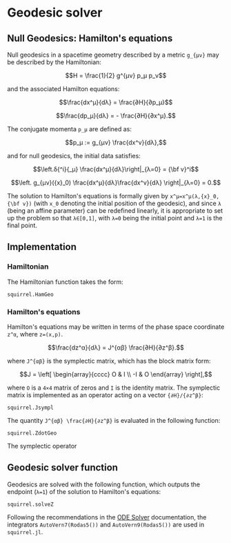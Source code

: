 # Geodesic solver

## Null Geodesics: Hamilton's equations

Null geodesics in a spacetime geometry described by a metric ``g_{μν}``
may be described by the Hamiltonian:

```math
H = \frac{1}{2} g^{μν} p_μ p_ν
```

and the associated Hamilton equations:

```math
\frac{dx^μ}{dλ} = \frac{∂H}{∂p_μ}
```
```math
\frac{dp_μ}{dλ} = - \frac{∂H}{∂x^μ}.
```

The conjugate momenta ``p_μ`` are defined as:

```math
p_μ := g_{μν} \frac{dx^ν}{dλ},
```

and for null geodesics, the initial data satisfies:

```math
\left.δ{^i}{_μ} \frac{dx^μ}{dλ}\right|_{λ=0} = {\bf v}^i
```
```math
\left. g_{μν}({x}_0) 
\frac{dx^μ}{dλ}\frac{dx^ν}{dλ} \right|_{λ=0} = 0.
```

The solution to Hamilton's equations is formally given by
``x^μ=x^μ(λ,{x}_0,{\bf v})`` (with ``x_0`` denoting the initial position
of the geodesic), and since ``λ`` (being an affine parameter) can be
redefined linearly, it is appropriate to set up the problem so that
``λ∈[0,1]``, with ``λ=0`` being the initial point and ``λ=1`` is the
final point.

## Implementation

### Hamiltonian

The Hamiltonian function takes the form:
```@docs
squirrel.HamGeo
```

### Hamilton's equations
Hamilton's equations may be written in terms of the phase space
coordinate ``z^α``, where ``z=(x,p)``.

```math
\frac{dz^α}{dλ} = J^{αβ} \frac{∂H}{∂z^β}.
```

where ``J^{αβ}`` is the symplectic matrix, which has the block matrix
form:

```math
J =
\left[
  \begin{array}{cccc}
     O  &  I  \\
     -I  &  O  
  \end{array}
\right],
```

where ``O`` is a ``4×4`` matrix of zeros and ``I`` is the identity
matrix. The symplectic matrix is implemented as an operator acting on a
vector ``{∂H}/{∂z^β}``:

```@docs
squirrel.Jsympl
```

The quantity ``J^{αβ} \frac{∂H}{∂z^β}`` is evaluated in the following
function: 

```@docs
squirrel.ZdotGeo
```

The symplectic operator 

## Geodesic solver function

Geodesics are solved with the following function, which outputs the
endpoint (``λ=1``) of the solution to Hamilton's equations:

```@docs
squirrel.solveZ
```

Following the recommendations in the [ODE
Solver](https://diffeq.sciml.ai/stable/solvers/ode_solve/#ode_solve)
documentation, the integrators `AutoVern7(Rodas5())` and
`AutoVern9(Rodas5())` are used in `squirrel.jl`.
